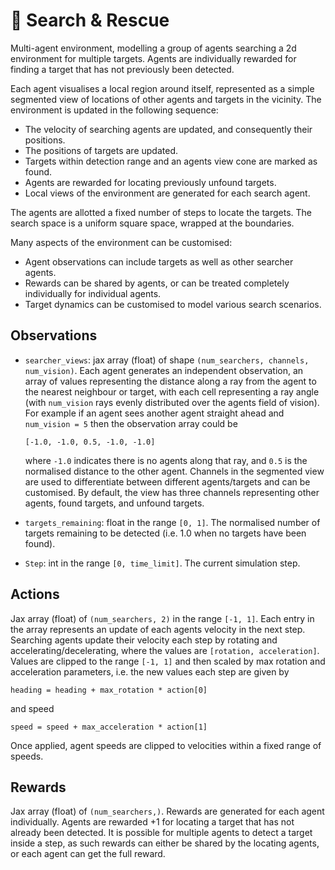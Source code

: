 # 🚁 Search & Rescue

[//]: # (TODO: Add animated plot)

Multi-agent environment, modelling a group of agents searching a 2d environment
for multiple targets. Agents are individually rewarded for finding a target
that has not previously been detected.

Each agent visualises a local region around itself, represented as a simple segmented
view of locations of other agents and targets in the vicinity. The environment
is updated in the following sequence:

- The velocity of searching agents are updated, and consequently their positions.
- The positions of targets are updated.
- Targets within detection range and an agents view cone are marked as found.
- Agents are rewarded for locating previously unfound targets.
- Local views of the environment are generated for each search agent.

The agents are allotted a fixed number of steps to locate the targets. The search
space is a uniform square space, wrapped at the boundaries.

Many aspects of the environment can be customised:

- Agent observations can include targets as well as other searcher agents.
- Rewards can be shared by agents, or can be treated completely individually for individual agents.
- Target dynamics can be customised to model various search scenarios.

## Observations

- `searcher_views`: jax array (float) of shape `(num_searchers, channels, num_vision)`.
  Each agent generates an independent observation, an array of values representing the distance
  along a ray from the agent to the nearest neighbour or target, with  each cell representing a
  ray angle (with `num_vision` rays evenly distributed over the agents field of vision).
  For example if an agent sees another agent straight ahead and `num_vision = 5` then
  the observation array could be

  ```
  [-1.0, -1.0, 0.5, -1.0, -1.0]
  ```

  where `-1.0` indicates there is no agents along that ray, and `0.5` is the normalised
  distance to the other agent. Channels in the segmented view are used to differentiate
  between different agents/targets and can be customised. By default, the view has three
  channels representing other agents, found targets, and unfound targets.
- `targets_remaining`: float in the range `[0, 1]`. The normalised number of targets
  remaining to be detected (i.e. 1.0 when no targets have been found).
- `Step`: int in the range `[0, time_limit]`. The current simulation step.

## Actions

Jax array (float) of `(num_searchers, 2)` in the range `[-1, 1]`. Each entry in the
array represents an update of each agents velocity in the next step. Searching agents
update their velocity each step by rotating and accelerating/decelerating, where the
values are `[rotation, acceleration]`. Values are clipped to the range `[-1, 1]`
and then scaled by max rotation and acceleration parameters, i.e. the new values each
step are given by

```
heading = heading + max_rotation * action[0]
```

and speed

```
speed = speed + max_acceleration * action[1]
```

Once applied, agent speeds are clipped to velocities within a fixed range of speeds.

## Rewards

Jax array (float) of `(num_searchers,)`. Rewards are generated for each agent individually.
Agents are rewarded +1 for locating a target that has not already been detected. It is possible
for multiple agents to detect a target inside a step, as such rewards can either be shared
by the locating agents, or each agent can get the full reward.
